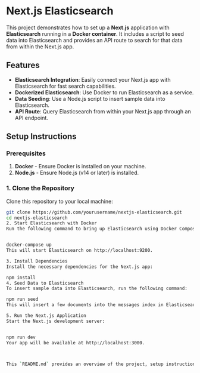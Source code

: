 # Next.js Elasticsearch

This project demonstrates how to set up a **Next.js** application with **Elasticsearch** running in a **Docker container**. It includes a script to seed data into Elasticsearch and provides an API route to search for that data from within the Next.js app.

## Features
- **Elasticsearch Integration**: Easily connect your Next.js app with Elasticsearch for fast search capabilities.
- **Dockerized Elasticsearch**: Use Docker to run Elasticsearch as a service.
- **Data Seeding**: Use a Node.js script to insert sample data into Elasticsearch.
- **API Route**: Query Elasticsearch from within your Next.js app through an API endpoint.

## Setup Instructions

### Prerequisites
1. **Docker** - Ensure Docker is installed on your machine.
2. **Node.js** - Ensure Node.js (v14 or later) is installed.

### 1. Clone the Repository
Clone this repository to your local machine:
```bash
git clone https://github.com/yourusername/nextjs-elasticsearch.git
cd nextjs-elasticsearch
2. Start Elasticsearch with Docker
Run the following command to bring up Elasticsearch using Docker Compose:


docker-compose up 
This will start Elasticsearch on http://localhost:9200.

3. Install Dependencies
Install the necessary dependencies for the Next.js app:

npm install
4. Seed Data to Elasticsearch
To insert sample data into Elasticsearch, run the following command:

npm run seed
This will insert a few documents into the messages index in Elasticsearch.

5. Run the Next.js Application
Start the Next.js development server:


npm run dev
Your app will be available at http://localhost:3000.



This `README.md` provides an overview of the project, setup instructions, and usage details. Adjust the repository URL and any other specific details to match your project.


